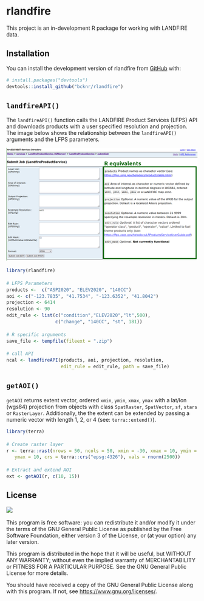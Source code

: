 
<!-- README.md is generated from README.Rmd. Please edit that file -->

# rlandfire

<!-- badges: start -->
<!-- badges: end -->

This project is an in-development R package for working with LANDFIRE
data.

## Installation

You can install the development version of rlandfire from
[GitHub](https://github.com/) with:

``` r
# install.packages("devtools")
devtools::install_github("bcknr/rlandfire")
```

## `landfireAPI()`

The `landfireAPI()` function calls the LANDFIRE Product Services (LFPS)
API and downloads products with a user specified resolution and
projection. The image below shows the relationship between the
`landfireAPI()` arguments and the LFPS parameters.

![Comparison of LFPS and \`landfireAPI()\`](img/lfps.png)

``` r
library(rlandfire)

# LFPS Parameters
products <-  c("ASP2020", "ELEV2020", "140CC")
aoi <- c("-123.7835", "41.7534", "-123.6352", "41.8042")
projection <- 6414
resolution <- 90
edit_rule <- list(c("condition","ELEV2020","lt",500), 
                  c("change", "140CC", "st", 181))

# R specific arguments
save_file <- tempfile(fileext = ".zip")

# call API
ncal <- landfireAPI(products, aoi, projection, resolution, 
                    edit_rule = edit_rule, path = save_file)
```

## `getAOI()`

`getAOI` returns extent vector, ordered `xmin`, `ymin`, `xmax`, `ymax`
with a lat/lon (wgs84) projection from objects with class `SpatRaster`,
`SpatVector`, `sf`, `stars` or `RasterLayer`. Additionally, the the
extent can be extended by passing a numeric vector with length 1, 2, or
4 (see: `terra::extend()`).

``` r
library(terra)

# Create raster layer
r <- terra::rast(nrows = 50, ncols = 50, xmin = -30, xmax = 10, ymin = -30,
   ymax = 10, crs = terra::crs("epsg:4326"), vals = rnorm(2500))

# Extract and extend AOI
ext <- getAOI(r, c(10, 15))
```

## License

[![](https://img.shields.io/github/license/bcknr/rlandfire?color=green&logo=https%253A%252F%252Fwww.gnu.org%252Flicenses%252Fgpl-3.0.html)](https://www.gnu.org/licenses/gpl-3.0.html)

This program is free software: you can redistribute it and/or modify it
under the terms of the GNU General Public License as published by the
Free Software Foundation, either version 3 of the License, or (at your
option) any later version.

This program is distributed in the hope that it will be useful, but
WITHOUT ANY WARRANTY; without even the implied warranty of
MERCHANTABILITY or FITNESS FOR A PARTICULAR PURPOSE. See the GNU General
Public License for more details.

You should have received a copy of the GNU General Public License along
with this program. If not, see <https://www.gnu.org/licenses/>.
